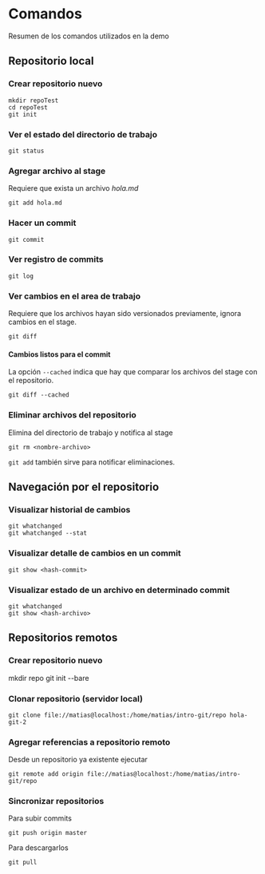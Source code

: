 # Comandos

Resumen de los comandos utilizados en la demo

## Repositorio local

### Crear repositorio nuevo

~~~{.bash}
mkdir repoTest
cd repoTest
git init
~~~

### Ver el estado del directorio de trabajo

~~~{.bash}
git status
~~~

### Agregar archivo al stage

Requiere que exista un archivo *hola.md*

~~~{.bash}
git add hola.md
~~~

### Hacer un commit

~~~{.bash}
git commit
~~~

### Ver registro de commits

~~~{.bash}
git log
~~~

### Ver cambios en el area de trabajo

Requiere que los archivos hayan sido versionados previamente, ignora cambios en el stage.

~~~{.bash}
git diff
~~~

#### Cambios listos para el commit

La opción `--cached` indica que hay que comparar los archivos del stage con el repositorio.

~~~{.bash}
git diff --cached
~~~

### Eliminar archivos del repositorio

Elimina del directorio de trabajo y notifica al stage

~~~{.bash}
git rm <nombre-archivo>
~~~

`git add` también sirve para notificar eliminaciones.


## Navegación por el repositorio

### Visualizar historial de cambios

~~~{.bash}
git whatchanged
git whatchanged --stat
~~~

### Visualizar detalle de cambios en un commit

~~~{.bash}
git show <hash-commit>
~~~

### Visualizar estado de un archivo en determinado commit

~~~{.bash}
git whatchanged 
git show <hash-archivo>
~~~


## Repositorios remotos

### Crear repositorio nuevo

mkdir repo
git init --bare

### Clonar repositorio (servidor local)

~~~{.bash}
git clone file://matias@localhost:/home/matias/intro-git/repo hola-git-2
~~~

### Agregar referencias a repositorio remoto

Desde un repositorio ya existente ejecutar

~~~{.bash}
git remote add origin file://matias@localhost:/home/matias/intro-git/repo
~~~

### Sincronizar repositorios

Para subir commits

~~~{.bash}
git push origin master
~~~

Para descargarlos

~~~{.bash}
git pull
~~~